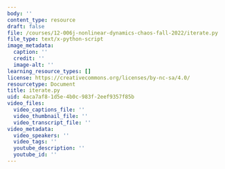 ```yaml
---
body: ''
content_type: resource
draft: false
file: /courses/12-006j-nonlinear-dynamics-chaos-fall-2022/iterate.py
file_type: text/x-python-script
image_metadata:
  caption: ''
  credit: ''
  image-alt: ''
learning_resource_types: []
license: https://creativecommons.org/licenses/by-nc-sa/4.0/
resourcetype: Document
title: iterate.py
uid: 4aca7af8-1d5e-4b0c-983f-2eef9357f85b
video_files:
  video_captions_file: ''
  video_thumbnail_file: ''
  video_transcript_file: ''
video_metadata:
  video_speakers: ''
  video_tags: ''
  youtube_description: ''
  youtube_id: ''
---
```

